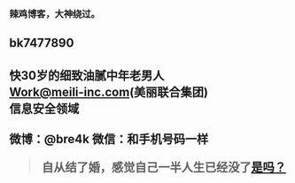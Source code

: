 
<h3>辣鸡博客，大神绕过。</h3>

<h2>bk7477890<h2/>

快30岁的细致油腻中年老男人 <br/>
Work@meili-inc.com(美丽联合集团) <br/>
信息安全领域 <br/>
 <br/>
 微博：@bre4k
 微信：和手机号码一样

<blockquote>
<p>自从结了婚，感觉自己一半人生已经没了<a href="javascript:alert('是的')">是吗？</a></p>
</blockquote>
